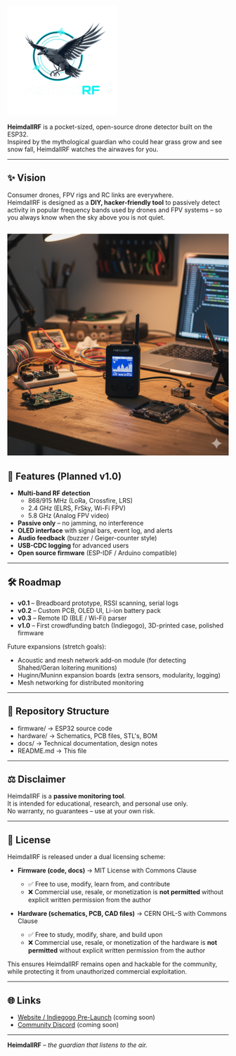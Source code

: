 
![HeimdallRF Logo](docs/images/Logo_transparent_250.png)

**HeimdallRF** is a pocket-sized, open-source drone detector built on the ESP32.  
Inspired by the mythological guardian who could hear grass grow and see snow fall, HeimdallRF watches the airwaves for you.

---

## ✨ Vision
Consumer drones, FPV rigs and RC links are everywhere.  
HeimdallRF is designed as a **DIY, hacker-friendly tool** to passively detect activity in popular frequency bands used by drones and FPV systems – so you always know when the sky above you is not quiet.

![HeimdallRF Rendering](docs/images/rendering.png)
---

## 🚀 Features (Planned v1.0)
- **Multi-band RF detection**
  - 868/915 MHz (LoRa, Crossfire, LRS)  
  - 2.4 GHz (ELRS, FrSky, Wi-Fi FPV)  
  - 5.8 GHz (Analog FPV video)  
- **Passive only** – no jamming, no interference  
- **OLED interface** with signal bars, event log, and alerts  
- **Audio feedback** (buzzer / Geiger-counter style)  
- **USB-CDC logging** for advanced users  
- **Open source firmware** (ESP-IDF / Arduino compatible)  

---

## 🛠️ Roadmap
- **v0.1** – Breadboard prototype, RSSI scanning, serial logs  
- **v0.2** – Custom PCB, OLED UI, Li-ion battery pack  
- **v0.3** – Remote ID (BLE / Wi-Fi) parser  
- **v1.0** – First crowdfunding batch (Indiegogo), 3D-printed case, polished firmware  

Future expansions (stretch goals):  
- Acoustic and mesh network add-on module (for detecting Shahed/Geran loitering munitions)
- Huginn/Muninn expansion boards (extra sensors, modularity, logging)  
- Mesh networking for distributed monitoring

---

## 📂 Repository Structure
- firmware/ → ESP32 source code
- hardware/ → Schematics, PCB files, STL's, BOM
- docs/ → Technical documentation, design notes
- README.md → This file

---

## ⚖️ Disclaimer
HeimdallRF is a **passive monitoring tool**.  
It is intended for educational, research, and personal use only.  
No warranty, no guarantees – use at your own risk.

---

## 📜 License

HeimdallRF is released under a dual licensing scheme:

- **Firmware (code, docs)** → MIT License with Commons Clause  
  - ✅ Free to use, modify, learn from, and contribute  
  - ❌ Commercial use, resale, or monetization is **not permitted** without explicit written permission from the author  

- **Hardware (schematics, PCB, CAD files)** → CERN OHL-S with Commons Clause  
  - ✅ Free to study, modify, share, and build upon  
  - ❌ Commercial use, resale, or monetization of the hardware is **not permitted** without explicit written permission from the author  

This ensures HeimdallRF remains open and hackable for the community, while protecting it from unauthorized commercial exploitation.

---

## 🌐 Links
- [Website / Indiegogo Pre-Launch](#) (coming soon)  
- [Community Discord](#) (coming soon)  

---

**HeimdallRF** – *the guardian that listens to the air.*
